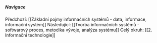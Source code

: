 
##### Navigace
Předchozí:  [[Základní pojmy informačních systémů - data, informace, informační systém]]
Následující: [[Tvorba informačních systémů - softwarový proces, metodika vývoje, analýza systému]]
Celý okruh: [[2. Informační technologie]]